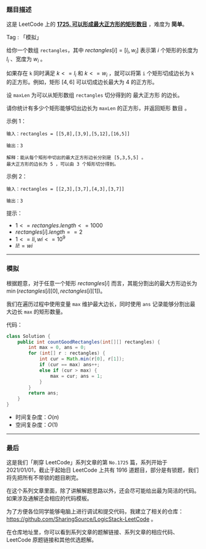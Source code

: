 ### 题目描述

这是 LeetCode 上的 **[1725. 可以形成最大正方形的矩形数目](https://leetcode-cn.com/problems/number-of-rectangles-that-can-form-the-largest-square/solution/gong-shui-san-xie-jian-dan-mo-ni-ti-by-a-7756/)** ，难度为 **简单**。

Tag : 「模拟」



给你一个数组 `rectangles`，其中 $rectangles[i] = [l_i, w_i]$ 表示第 $i$ 个矩形的长度为 $l_i$ 、宽度为 $w_i$ 。

如果存在 `k` 同时满足 $k <= l_i$ 和 $k <= w_i$ ，就可以将第 `i` 个矩形切成边长为 `k` 的正方形。例如，矩形 $[4,6]$ 可以切成边长最大为 $4$ 的正方形。

设 `maxLen` 为可以从矩形数组 `rectangles` 切分得到的 最大正方形 的边长。

请你统计有多少个矩形能够切出边长为 `maxLen` 的正方形，并返回矩形 数目 。

示例 1：
```
输入：rectangles = [[5,8],[3,9],[5,12],[16,5]]

输出：3

解释：能从每个矩形中切出的最大正方形边长分别是 [5,3,5,5] 。
最大正方形的边长为 5 ，可以由 3 个矩形切分得到。
```
示例 2：
```
输入：rectangles = [[2,3],[3,7],[4,3],[3,7]]

输出：3
```

提示：
* $1 <= rectangles.length <= 1000$
* $rectangles[i].length == 2$
* $1 <= li, wi <= 10^9$
* $li != wi$

---

### 模拟

根据题意，对于任意一个矩形 $rectangles[i]$ 而言，其能分割出的最大方形边长为 $\min(rectangles[i][0], rectangles[i][1])$。

我们在遍历过程中使用变量 `max` 维护最大边长，同时使用 `ans` 记录能够分割出最大边长 `max` 的矩形数量。

代码：
```java
class Solution {
    public int countGoodRectangles(int[][] rectangles) {
        int max = 0, ans = 0;
        for (int[] r : rectangles) {
            int cur = Math.min(r[0], r[1]);
            if (cur == max) ans++;
            else if (cur > max) {
                max = cur; ans = 1;
            }
        }
        return ans;
    }
}
```
* 时间复杂度：$O(n)$
* 空间复杂度：$O(1)$

---

### 最后

这是我们「刷穿 LeetCode」系列文章的第 `No.1725` 篇，系列开始于 2021/01/01，截止于起始日 LeetCode 上共有 1916 道题目，部分是有锁题，我们将先把所有不带锁的题目刷完。

在这个系列文章里面，除了讲解解题思路以外，还会尽可能给出最为简洁的代码。如果涉及通解还会相应的代码模板。

为了方便各位同学能够电脑上进行调试和提交代码，我建立了相关的仓库：https://github.com/SharingSource/LogicStack-LeetCode 。

在仓库地址里，你可以看到系列文章的题解链接、系列文章的相应代码、LeetCode 原题链接和其他优选题解。

